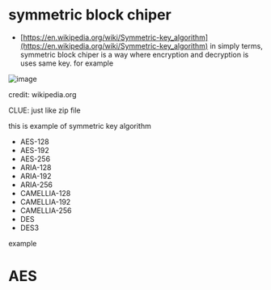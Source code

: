 # symmetric block chiper

- [https://en.wikipedia.org/wiki/Symmetric-key_algorithm](https://en.wikipedia.org/wiki/Symmetric-key_algorithm)
in simply terms, symmetric block chiper is a way where encryption and decryption is uses same key. for example

![image](/assets/f8841d9a7fe98686ae23a987e817c78e2e1ad7e2f2a888bbced99421f2ea341fca3c2d4c8d4bf7a2fa75669a63be6efeaaa1de75f35f0914af6858f8.png)

credit: wikipedia.org

CLUE: just like zip file

this is example of symmetric key algorithm

- AES-128
- AES-192
- AES-256
- ARIA-128
- ARIA-192
- ARIA-256
- CAMELLIA-128
- CAMELLIA-192
- CAMELLIA-256
- DES
- DES3

example

# AES
